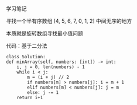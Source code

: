 学习笔记

寻找一个半有序数组 [4, 5, 6, 7, 0, 1, 2] 中间无序的地方

本质就是旋转数组寻找最小值问题

代码：基于二分法

    class Solution:
    def minArray(self, numbers: [int]) -> int:
        i, j = 0, len(numbers) - 1
        while i < j:
            m = (i + j) // 2
            if numbers[m] > numbers[j]: i = m + 1
            elif numbers[m] < numbers[j]: j = m
            else: j -= 1
        return i+1
